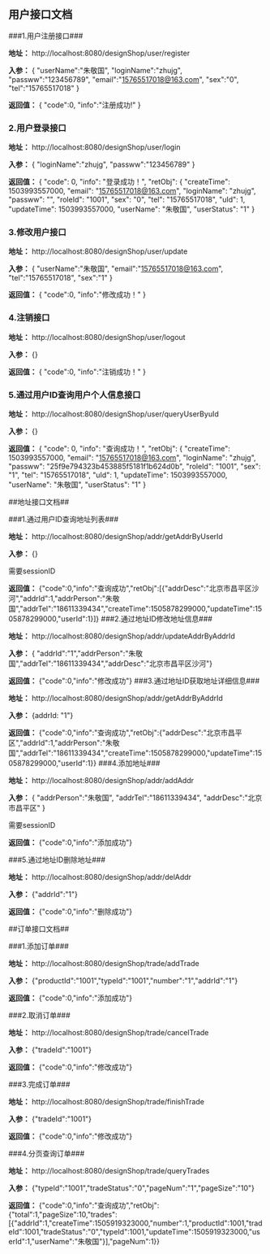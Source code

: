 

## 用户接口文档 ##

###1.用户注册接口###

**地址：**
http://localhost:8080/designShop/user/register

**入参：**
{
"userName":"朱敬国",
"loginName":"zhujg",
"passww":"123456789",
"email":"15765517018@163.com",
"sex":"0",
"tel":"15765517018"
}

**返回值：**
{
"code":0,
"info":"注册成功!"
}

### 2.用户登录接口 ###

**地址：**
http://localhost:8080/designShop/user/login

**入参：**
{
"loginName":"zhujg",
"passww":"123456789"
}

**返回值：**
{
"code": 0,
"info": "登录成功！",
"retObj": {
"createTime": 1503993557000,
"email": "15765517018@163.com",
"loginName": "zhujg",
"passww": "",
"roleId": "1001",
"sex": "0",
"tel": "15765517018",
"uId": 1,
"updateTime": 1503993557000,
"userName": "朱敬国",
"userStatus": "1"
}

### 3.修改用户接口 ###

**地址：**
http://localhost:8080/designShop/user/update

**入参：**
{
"userName":"朱敬国",
"email":"15765517018@163.com",
"tel":"15765517018",
"sex":"1"
}

**返回值：**
{
"code":0,
"info":"修改成功！"
}

### 4.注销接口 ###

**地址：**
http://localhost:8080/designShop/user/logout

**入参：**
{}

**返回值：**
{
"code":0,
"info":"注销成功！"
}

### 5.通过用户ID查询用户个人信息接口 ###

**地址：**
http://localhost:8080/designShop/user/queryUserByuId

**入参：**
{}

**返回值：**
{
"code": 0,
"info": "查询成功！",
"retObj": {
"createTime": 1503993557000,
"email": "15765517018@163.com",
"loginName": "zhujg",
"passww": "25f9e794323b453885f5181f1b624d0b",
"roleId": "1001",
"sex": "1",
"tel": "15765517018",
"uId": 1,
"updateTime": 1503993557000,
"userName": "朱敬国",
"userStatus": "1"
}


##地址接口文档##

###1.通过用户ID查询地址列表###

**地址：**
http://localhost:8080/designShop/addr/getAddrByUserId

**入参：**
{}

需要sessionID

**返回值：**
{"code":0,"info":"查询成功","retObj":[{"addrDesc":"北京市昌平区沙河","addrId":1,"addrPerson":"朱敬国","addrTel":"18611339434","createTime":1505878299000,"updateTime":1505878299000,"userId":1}]}
###2.通过地址ID修改地址信息###

**地址：**
http://localhost:8080/designShop/addr/updateAddrByAddrId

**入参：**
{
"addrId":"1","addrPerson":"朱敬国","addrTel":"18611339434","addrDesc":"北京市昌平区沙河"}

**返回值：**
{"code":0,"info":"修改成功"}
###3.通过地址ID获取地址详细信息###

**地址：**
http://localhost:8080/designShop/addr/getAddrByAddrId

**入参：**
{addrId: "1"}

**返回值：**
{"code":0,"info":"查询成功","retObj":{"addrDesc":"北京市昌平区","addrId":1,"addrPerson":"朱敬国","addrTel":"18611339434","createTime":1505878299000,"updateTime":1505878299000,"userId":1}}
###4.添加地址###

**地址：**
http://localhost:8080/designShop/addr/addAddr

**入参：**
{
"addrPerson":"朱敬国",
"addrTel":"18611339434",
"addrDesc":"北京市昌平区"
}

需要sessionID

**返回值：**
{"code":0,"info":"添加成功"}

###5.通过地址ID删除地址###

**地址：**
http://localhost:8080/designShop/addr/delAddr

**入参：**
{"addrId":"1"}

**返回值：**
{"code":0,"info":"删除成功"}


##订单接口文档##

###1.添加订单###

**地址：**
http://localhost:8080/designShop/trade/addTrade

**入参：**
{"productId":"1001","typeId":"1001","number":"1","addrId":"1"}

**返回值：**
{"code":0,"info":"添加成功"}

###2.取消订单###

**地址：**
http://localhost:8080/designShop/trade/cancelTrade

**入参：**
{"tradeId":"1001"}

**返回值：**
{"code":0,"info":"修改成功"}

###3.完成订单###

**地址：**
http://localhost:8080/designShop/trade/finishTrade

**入参：**
{"tradeId":"1001"}

**返回值：**
{"code":0,"info":"修改成功"}

###4.分页查询订单###

**地址：**
http://localhost:8080/designShop/trade/queryTrades

**入参：**
{"typeId":"1001","tradeStatus":"0","pageNum":"1","pageSize":"10"}

**返回值：**
{"code":0,"info":"查询成功","retObj":{"total":1,"pageSize":10,"trades":[{"addrId":1,"createTime":1505919323000,"number":1,"productId":1001,"tradeId":1001,"tradeStatus":"0","typeId":1001,"updateTime":1505919323000,"userId":1,"userName":"朱敬国"}],"pageNum":1}}